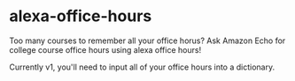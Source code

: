 # alexa-office-hours
Too many courses to remember all your office horus? Ask Amazon Echo for college course office hours using alexa office hours!

Currently v1, you'll need to input all of your office hours into a dictionary.
